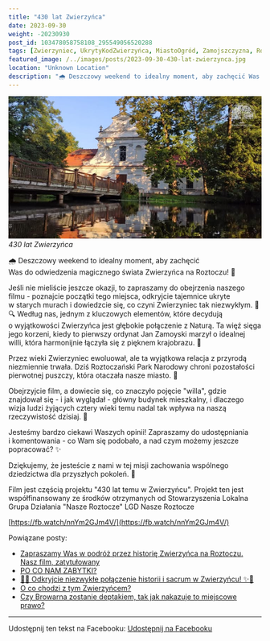 ```yaml
---
title: "430 lat Zwierzyńca"
date: 2023-09-30
weight: -20230930
post_id: 103478058758108_295549056520288
tags: [Zwierzyniec, UkrytyKodZwierzyńca, MiastoOgród, Zamojszczyzna, Roztocze, Lubelskie, villarestituta, turystyka, dziedzictwo, zabytki, krajobrazy, TajemnicePrzeszłości, PodróżeWczasie, MagiczneMiejsce]
featured_image: /../images/posts/2023-09-30-430-lat-zwierzynca.jpg
location: "Unknown Location"
description: "🌧️ Deszczowy weekend to idealny moment, aby zachęcić Was do odwiedzenia magicznego świata Zwierzyńca na Roztoczu! 🏰..."
---
```


![430 lat Zwierzyńca](/images/posts/2023-09-30-430-lat-zwierzynca.jpg)
*430 lat Zwierzyńca*

🌧️ Deszczowy weekend to idealny moment, aby zachęcić Was do odwiedzenia magicznego świata Zwierzyńca na Roztoczu! 🏰

Jeśli nie mieliście jeszcze okazji, to zapraszamy do obejrzenia naszego filmu - poznajcie początki tego miejsca, odkryjcie tajemnice ukryte w starych murach i dowiedzcie się, co czyni Zwierzyniec tak niezwykłym. 📜🔍
Według nas, jednym z kluczowych elementów, które decydują o wyjątkowości Zwierzyńca jest głębokie połączenie z Naturą. Ta więź sięga jego korzeni, kiedy to pierwszy ordynat Jan Zamoyski marzył o idealnej willi, która harmonijnie łączyła się z pięknem krajobrazu. 🌳

Przez wieki Zwierzyniec ewoluował, ale ta wyjątkowa relacja z przyrodą niezmiennie trwała. Dziś Roztoczański Park Narodowy chroni pozostałości pierwotnej puszczy, która otaczała nasze miasto. 🌿

Obejrzyjcie film, a dowiecie się, co znaczyło pojęcie "willa", gdzie znajdował się - i jak wyglądał - główny budynek mieszkalny, i dlaczego wizja ludzi żyjących cztery wieki temu nadal tak wpływa na naszą rzeczywistość dzisiaj. 🏡

Jesteśmy bardzo ciekawi Waszych opinii! Zapraszamy do udostępniania i komentowania - co Wam się podobało, a nad czym możemy jeszcze popracować? ✨

Dziękujemy, że jesteście z nami w tej misji zachowania wspólnego dziedzictwa dla przyszłych pokoleń. 🌟

Film jest częścią projektu "430 lat temu w Zwierzyńcu".
Projekt ten jest współfinansowany ze środków otrzymanych od Stowarzyszenia Lokalna Grupa Działania "Nasze Roztocze" LGD Nasze Roztocze



[https://fb.watch/nnYm2GJm4V/](https://fb.watch/nnYm2GJm4V/)

Powiązane posty:
- [Zapraszamy Was w podróż przez historię Zwierzyńca na Roztoczu. Nasz film, zatytułowany ](/posts/Zapraszamy-Was-w-podroz-przez-historie-Zwierzynca)
- [PO CO NAM ZABYTKI?](/posts/PO-CO-NAM-ZABYTKI)
- [🌟✨ Odkryjcie niezwykłe połączenie historii i sacrum w Zwierzyńcu! ✨🌟](/posts/-Odkryjcie-niezwykle-polaczenie-historii-i-sacrum)
- [O co chodzi z tym Zwierzyńcem?](/posts/O-co-chodzi-z-tym-Zwierzyncem)
- [Czy Browarna zostanie deptakiem, tak jak nakazuje to miejscowe prawo?](/posts/Czy-Browarna-zostanie-deptakiem-tak-jak-nakazuje)


---

Udostępnij ten tekst na Facebooku:
[Udostępnij na Facebooku](https://www.facebook.com/sharer/sharer.php?u=https://stowarzyszeniewachniewskiej.pl/posts/430-lat-Zwierzynca)

<script type="application/ld+json">
{
  "@context": "https://schema.org",
  "@type": "BlogPosting",
  "headline": "430 lat Zwierzyńca",
  "datePublished": "2023-09-30",
  "dateModified": "2023-09-30",
  "author": {
    "@type": "Organization",
    "name": "Stowarzyszenie Wachniewskiej"
  },
  "publisher": {
    "@type": "Organization",
    "name": "Stowarzyszenie im. Aleksandry Wachniewskiej",
    "logo": {
      "@type": "ImageObject",
      "url": "https://stowarzyszeniewachniewskiej.pl/images/logo/logo.svg"
    }
  },
  "mainEntityOfPage": {
    "@type": "WebPage",
    "@id": "https://stowarzyszeniewachniewskiej.pl/posts/430-lat-Zwierzynca"
  },
  "image": {
    "@type": "ImageObject",
    "url": "https://stowarzyszeniewachniewskiej.pl/images/posts/2023-09-30-430-lat-zwierzynca.jpg"
  },
  "articleSection": "Dziedzictwo Kulturowe i Zabytki",
  "keywords": "Zwierzyniec, UkrytyKodZwierzyńca, MiastoOgród, Zamojszczyzna, Roztocze, Lubelskie, villarestituta, turystyka, dziedzictwo, zabytki, krajobrazy, TajemnicePrzeszłości, PodróżeWczasie, MagiczneMiejsce",
  "wordCount": 212,
  "articleBody": "🌧️ Deszczowy weekend to idealny moment, aby zachęcić Was do odwiedzenia magicznego świata Zwierzyńca na Roztoczu! 🏰\n\nJeśli nie mieliście jeszcze okazji, to zapraszamy do obejrzenia naszego filmu - poznajcie początki tego miejsca, odkryjcie tajemnice ukryte w starych murach i dowiedzcie się, co czyni Zwierzyniec tak niezwykłym. 📜🔍\nWedług nas, jednym z kluczowych elementów, które decydują o wyjątkowości Zwierzyńca jest głębokie połączenie z Naturą. Ta więź sięga jego korzeni, kiedy to pierwszy ordynat Jan Zamoyski marzył o idealnej willi, która harmonijnie łączyła się z pięknem krajobrazu. 🌳\n\nPrzez wieki Zwierzyniec ewoluował, ale ta wyjątkowa relacja z przyrodą niezmiennie trwała. Dziś Roztoczański Park Narodowy chroni pozostałości pierwotnej puszczy, która otaczała nasze miasto. 🌿\n\nObejrzyjcie film, a dowiecie się, co znaczyło pojęcie \"willa\", gdzie znajdował się - i jak wyglądał - główny budynek mieszkalny, i dlaczego wizja ludzi żyjących cztery wieki temu nadal tak wpływa na naszą rzeczywistość dzisiaj. 🏡\n\nJesteśmy bardzo ciekawi Waszych opinii! Zapraszamy do udostępniania i komentowania - co Wam się podobało, a nad czym możemy jeszcze popracować? ✨\n\nDziękujemy, że jesteście z nami w tej misji zachowania wspólnego dziedzictwa dla przyszłych pokoleń. 🌟\n\nFilm jest częścią projektu \"430 lat temu w Zwierzyńcu\".  \nProjekt ten jest współfinansowany ze środków otrzymanych od Stowarzyszenia Lokalna Grupa Działania \"Nasze Roztocze\" LGD Nasze Roztocze\n\n             \n\n[https://fb.watch/nnYm2GJm4V/](https://fb.watch/nnYm2GJm4V/)",
  "description": "Odkryj piękno Zwierzyńca i jego zabytki."
}
</script>
<script type="application/ld+json">
{
  "@context": "https://schema.org",
  "@type": "BreadcrumbList",
  "itemListElement": [
    {
      "@type": "ListItem",
      "position": 1,
      "name": "Home",
      "item": "https://stowarzyszeniewachniewskiej.pl"
    },
    {
      "@type": "ListItem",
      "position": 2,
      "name": "posts",
      "item": "https://stowarzyszeniewachniewskiej.pl/posts"
    },
    {
      "@type": "ListItem",
      "position": 3,
      "name": "430 lat Zwierzyńca",
      "item": "https://stowarzyszeniewachniewskiej.pl/posts/430-lat-Zwierzynca"
    }
  ]
}
</script>
